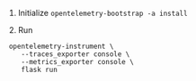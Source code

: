1. Initialize 
`opentelemetry-bootstrap -a install`

2. Run
```
 opentelemetry-instrument \
    --traces_exporter console \
    --metrics_exporter console \
    flask run
```

